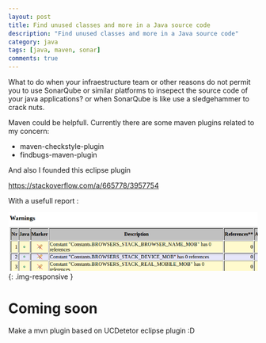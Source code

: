 ```yaml
---
layout: post
title: Find unused classes and more in a Java source code
description: "Find unused classes and more in a Java source code"
category: java
tags: [java, maven, sonar]
comments: true  
---
```


What to do when your infraestructure team or other reasons do not permit you to use SonarQube or similar platforms to insepect the source code of your java applications? or when SonarQube is like use a sledgehammer to crack nuts. 

Maven could be helpfull. Currently there are some maven plugins related to my concern:

- maven-checkstyle-plugin
- findbugs-maven-plugin

And also I founded this eclipse plugin

https://stackoverflow.com/a/665778/3957754

With a usefull report :

![ucdetector report](https://raw.githubusercontent.com/jrichardsz/static_resources/master/ucdetector_report.png){: .img-responsive }

# Coming soon

Make a mvn plugin based on UCDetetor eclipse plugin :D
